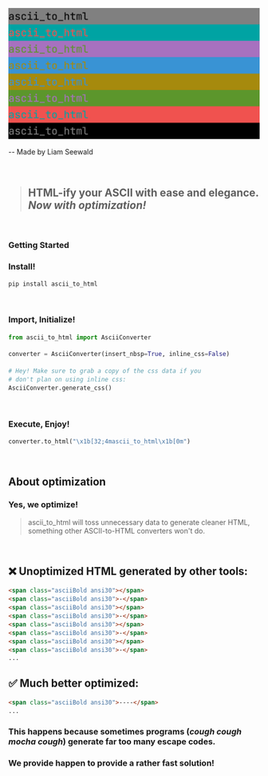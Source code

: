 ![# ascii_to_html](https://github.com/jlhs1001/ascii-to-html/blob/main/data/logo.png?raw=true)

-- Made by Liam Seewald

\
<span></span>

> ## HTML-ify your ASCII with ease and elegance. _Now with optimization!_


\
<span></span>

### Getting Started

<span></span>


### Install!

```commandline
pip install ascii_to_html
```

\
<span></span>

### Import, Initialize!
```python
from ascii_to_html import AsciiConverter

converter = AsciiConverter(insert_nbsp=True, inline_css=False)

# Hey! Make sure to grab a copy of the css data if you
# don't plan on using inline css: 
AsciiConverter.generate_css()
```

\
<span></span>

### Execute, Enjoy!
```python
converter.to_html("\x1b[32;4mascii_to_html\x1b[0m")
```

 \
<span></span>

## About optimization

### Yes, we optimize!

> ascii_to_html will toss unnecessary data to generate cleaner HTML,
> something other ASCII-to-HTML converters won't do.

\
<span></span>
## ❌ Unoptimized HTML generated by other tools:
```html
<span class="asciiBold ansi30"></span>
<span class="asciiBold ansi30">-</span>
<span class="asciiBold ansi30"></span>
<span class="asciiBold ansi30">-</span>
<span class="asciiBold ansi30"></span>
<span class="asciiBold ansi30">-</span>
<span class="asciiBold ansi30"></span>
<span class="asciiBold ansi30">-</span>
...
```

## ✅ Much better optimized:

```html
<span class="asciiBold ansi30">----</span>
...
```

### This happens because sometimes programs (_cough cough mocha cough_) generate far too many escape codes.
### We provide happen to provide a rather fast solution!